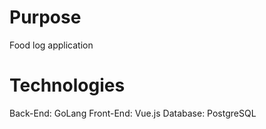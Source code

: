 # Purpose

Food log application

# Technologies

Back-End: GoLang
Front-End: Vue.js
Database: PostgreSQL
